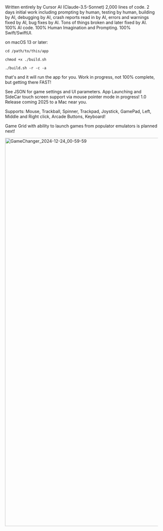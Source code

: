 Written entirely by Cursor AI (Claude-3.5-Sonnet)
2,000 lines of code.
2 days initial work including prompting by human, testing by human, building by AI, debugging by AI, crash reports read in by AI, errors and warnings fixed by AI, bug fixes by AI. Tons of things broken and later fixed by AI. 100% AI code. 100% Human Imagination and Prompting. 100% Swift/SwiftUI.

on macOS 13 or later:

`cd /path/to/this/app`

`chmod +x ./build.sh`

`./build.sh -r -c -a`

that's and it will run the app for you. Work in progress, not 100% complete, but getting there FAST!

See JSON for game settings and UI parameters. App Launching and SideCar touch screen support via mouse pointer mode in progress!
1.0 Release coming 2025 to a Mac near you.

Supports: Mouse, Trackball, Spinner, Trackpad, Joystick, GamePad, Left, Middle and Right click, Arcade Buttons, Keyboard!

Game Grid with ability to launch games from populator emulators is planned next!



<img width="1280" alt="GameChanger_2024-12-24_00-59-59" src="https://github.com/user-attachments/assets/81ed8309-c340-4e1a-9b92-5f759db21af2" />

